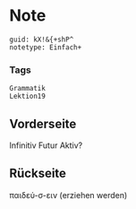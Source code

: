 # Note
```
guid: kX!&{+shP^
notetype: Einfach+
```

### Tags
```
Grammatik
Lektion19
```

## Vorderseite
Infinitiv Futur Aktiv?

## Rückseite
παιδεύ-σ-ειν (erziehen werden)
